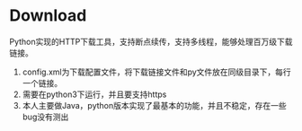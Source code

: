 # Download
Python实现的HTTP下载工具，支持断点续传，支持多线程，能够处理百万级下载链接。

1. config.xml为下载配置文件，将下载链接文件和py文件放在同级目录下，每行一个链接。
2. 需要在python3下运行，并且要支持https
3. 本人主要做Java，python版本实现了最基本的功能，并且不稳定，存在一些bug没有测出
